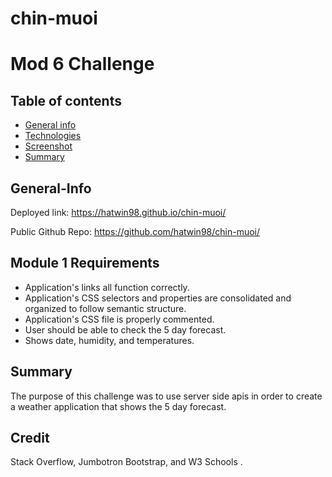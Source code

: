 # chin-muoi

# Mod 6 Challenge

## Table of contents

- [General info](#General-Info)
- [Technologies](#Technologies)
- [Screenshot](#Screenshot)
- [Summary](#Summary)

## General-Info

Deployed link: https://hatwin98.github.io/chin-muoi/

Public Github Repo: https://github.com/hatwin98/chin-muoi/

## Module 1 Requirements

- Application's links all function correctly.
- Application's CSS selectors and properties are consolidated and organized to follow semantic structure.
- Application's CSS file is properly commented.
- User should be able to check the 5 day forecast.
- Shows date, humidity, and temperatures.

## Summary

The purpose of this challenge was to use server side apis in order to create a weather application that shows the 5 day forecast. 

## Credit
Stack Overflow, Jumbotron Bootstrap, and W3 Schools .
